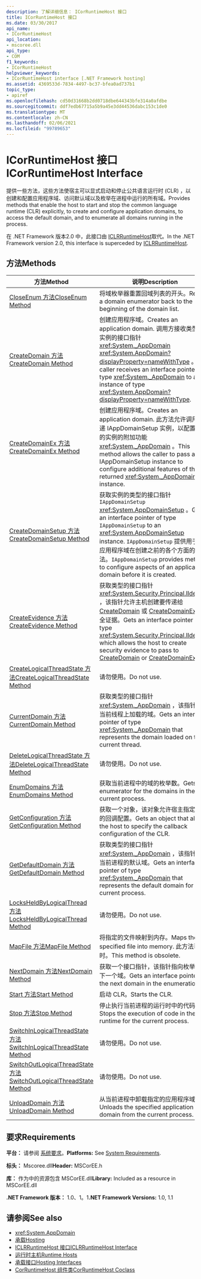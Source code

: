 ```yaml
---
description: 了解详细信息： ICorRuntimeHost 接口
title: ICorRuntimeHost 接口
ms.date: 03/30/2017
api_name:
- ICorRuntimeHost
api_location:
- mscoree.dll
api_type:
- COM
f1_keywords:
- ICorRuntimeHost
helpviewer_keywords:
- ICorRuntimeHost interface [.NET Framework hosting]
ms.assetid: 4369533d-7834-4497-bc37-bfea0ad737b1
topic_type:
- apiref
ms.openlocfilehash: cd50d31668b2dd0718dbe644343bfe314a0afdbe
ms.sourcegitcommit: ddf7edb67715a5b9a45e3dd44536dabc153c1de0
ms.translationtype: MT
ms.contentlocale: zh-CN
ms.lasthandoff: 02/06/2021
ms.locfileid: "99789653"
---
```

# <a name="icorruntimehost-interface"></a><span data-ttu-id="de7b1-103">ICorRuntimeHost 接口</span><span class="sxs-lookup"><span data-stu-id="de7b1-103">ICorRuntimeHost Interface</span></span>

<span data-ttu-id="de7b1-104">提供一些方法，这些方法使宿主可以显式启动和停止公共语言运行时 (CLR) ，以创建和配置应用程序域、访问默认域以及枚举在进程中运行的所有域。</span><span class="sxs-lookup"><span data-stu-id="de7b1-104">Provides methods that enable the host to start and stop the common language runtime (CLR) explicitly, to create and configure application domains, to access the default domain, and to enumerate all domains running in the process.</span></span>  
  
 <span data-ttu-id="de7b1-105">在 .NET Framework 版本2.0 中，此接口由 [ICLRRuntimeHost](iclrruntimehost-interface.md)取代。</span><span class="sxs-lookup"><span data-stu-id="de7b1-105">In the .NET Framework version 2.0, this interface is superceded by [ICLRRuntimeHost](iclrruntimehost-interface.md).</span></span>  
  
## <a name="methods"></a><span data-ttu-id="de7b1-106">方法</span><span class="sxs-lookup"><span data-stu-id="de7b1-106">Methods</span></span>  
  
|<span data-ttu-id="de7b1-107">方法</span><span class="sxs-lookup"><span data-stu-id="de7b1-107">Method</span></span>|<span data-ttu-id="de7b1-108">说明</span><span class="sxs-lookup"><span data-stu-id="de7b1-108">Description</span></span>|  
|------------|-----------------|  
|[<span data-ttu-id="de7b1-109">CloseEnum 方法</span><span class="sxs-lookup"><span data-stu-id="de7b1-109">CloseEnum Method</span></span>](icorruntimehost-closeenum-method.md)|<span data-ttu-id="de7b1-110">将域枚举器重置回域列表的开头。</span><span class="sxs-lookup"><span data-stu-id="de7b1-110">Resets a domain enumerator back to the beginning of the domain list.</span></span>|  
|[<span data-ttu-id="de7b1-111">CreateDomain 方法</span><span class="sxs-lookup"><span data-stu-id="de7b1-111">CreateDomain Method</span></span>](icorruntimehost-createdomain-method.md)|<span data-ttu-id="de7b1-112">创建应用程序域。</span><span class="sxs-lookup"><span data-stu-id="de7b1-112">Creates an application domain.</span></span> <span data-ttu-id="de7b1-113">调用方接收类型为的实例的接口指针 <xref:System._AppDomain> <xref:System.AppDomain?displayProperty=nameWithType> 。</span><span class="sxs-lookup"><span data-stu-id="de7b1-113">The caller receives an interface pointer of type <xref:System._AppDomain> to an instance of type <xref:System.AppDomain?displayProperty=nameWithType>.</span></span>|  
|[<span data-ttu-id="de7b1-114">CreateDomainEx 方法</span><span class="sxs-lookup"><span data-stu-id="de7b1-114">CreateDomainEx Method</span></span>](icorruntimehost-createdomainex-method.md)|<span data-ttu-id="de7b1-115">创建应用程序域。</span><span class="sxs-lookup"><span data-stu-id="de7b1-115">Creates an application domain.</span></span> <span data-ttu-id="de7b1-116">此方法允许调用方传递 IAppDomainSetup 实例，以配置返回的实例的附加功能 <xref:System._AppDomain> 。</span><span class="sxs-lookup"><span data-stu-id="de7b1-116">This method allows the caller to pass an IAppDomainSetup instance to configure additional features of the returned <xref:System._AppDomain> instance.</span></span>|  
|[<span data-ttu-id="de7b1-117">CreateDomainSetup 方法</span><span class="sxs-lookup"><span data-stu-id="de7b1-117">CreateDomainSetup Method</span></span>](icorruntimehost-createdomainsetup-method.md)|<span data-ttu-id="de7b1-118">获取实例的类型的接口指针 `IAppDomainSetup` <xref:System.AppDomainSetup> 。</span><span class="sxs-lookup"><span data-stu-id="de7b1-118">Gets an interface pointer of type `IAppDomainSetup` to an <xref:System.AppDomainSetup> instance.</span></span> <span data-ttu-id="de7b1-119">`IAppDomainSetup` 提供用于配置应用程序域在创建之前的各个方面的方法。</span><span class="sxs-lookup"><span data-stu-id="de7b1-119">`IAppDomainSetup` provides methods to configure aspects of an application domain before it is created.</span></span>|  
|[<span data-ttu-id="de7b1-120">CreateEvidence 方法</span><span class="sxs-lookup"><span data-stu-id="de7b1-120">CreateEvidence Method</span></span>](icorruntimehost-createevidence-method.md)|<span data-ttu-id="de7b1-121">获取类型的接口指针 <xref:System.Security.Principal.IIdentity> ，该指针允许主机创建要传递给 [CreateDomain](icorruntimehost-createdomain-method.md) 或 [CreateDomainEx](icorruntimehost-createdomainex-method.md)的安全证据。</span><span class="sxs-lookup"><span data-stu-id="de7b1-121">Gets an interface pointer of type <xref:System.Security.Principal.IIdentity>, which allows the host to create security evidence to pass to [CreateDomain](icorruntimehost-createdomain-method.md) or [CreateDomainEx](icorruntimehost-createdomainex-method.md).</span></span>|  
|[<span data-ttu-id="de7b1-122">CreateLogicalThreadState 方法</span><span class="sxs-lookup"><span data-stu-id="de7b1-122">CreateLogicalThreadState Method</span></span>](icorruntimehost-createlogicalthreadstate-method.md)|<span data-ttu-id="de7b1-123">请勿使用。</span><span class="sxs-lookup"><span data-stu-id="de7b1-123">Do not use.</span></span>|  
|[<span data-ttu-id="de7b1-124">CurrentDomain 方法</span><span class="sxs-lookup"><span data-stu-id="de7b1-124">CurrentDomain Method</span></span>](icorruntimehost-currentdomain-method.md)|<span data-ttu-id="de7b1-125">获取类型的接口指针 <xref:System._AppDomain> ，该指针表示当前线程上加载的域。</span><span class="sxs-lookup"><span data-stu-id="de7b1-125">Gets an interface pointer of type <xref:System._AppDomain> that represents the domain loaded on the current thread.</span></span>|  
|[<span data-ttu-id="de7b1-126">DeleteLogicalThreadState 方法</span><span class="sxs-lookup"><span data-stu-id="de7b1-126">DeleteLogicalThreadState Method</span></span>](icorruntimehost-deletelogicalthreadstate-method.md)|<span data-ttu-id="de7b1-127">请勿使用。</span><span class="sxs-lookup"><span data-stu-id="de7b1-127">Do not use.</span></span>|  
|[<span data-ttu-id="de7b1-128">EnumDomains 方法</span><span class="sxs-lookup"><span data-stu-id="de7b1-128">EnumDomains Method</span></span>](icorruntimehost-enumdomains-method.md)|<span data-ttu-id="de7b1-129">获取当前进程中的域的枚举数。</span><span class="sxs-lookup"><span data-stu-id="de7b1-129">Gets an enumerator for the domains in the current process.</span></span>|  
|[<span data-ttu-id="de7b1-130">GetConfiguration 方法</span><span class="sxs-lookup"><span data-stu-id="de7b1-130">GetConfiguration Method</span></span>](icorruntimehost-getconfiguration-method.md)|<span data-ttu-id="de7b1-131">获取一个对象，该对象允许宿主指定 CLR 的回调配置。</span><span class="sxs-lookup"><span data-stu-id="de7b1-131">Gets an object that allows the host to specify the callback configuration of the CLR.</span></span>|  
|[<span data-ttu-id="de7b1-132">GetDefaultDomain 方法</span><span class="sxs-lookup"><span data-stu-id="de7b1-132">GetDefaultDomain Method</span></span>](icorruntimehost-getdefaultdomain-method.md)|<span data-ttu-id="de7b1-133">获取类型的接口指针 <xref:System._AppDomain> ，该指针表示当前进程的默认域。</span><span class="sxs-lookup"><span data-stu-id="de7b1-133">Gets an interface pointer of type <xref:System._AppDomain> that represents the default domain for the current process.</span></span>|  
|[<span data-ttu-id="de7b1-134">LocksHeldByLogicalThread 方法</span><span class="sxs-lookup"><span data-stu-id="de7b1-134">LocksHeldByLogicalThread Method</span></span>](icorruntimehost-locksheldbylogicalthread-method.md)|<span data-ttu-id="de7b1-135">请勿使用。</span><span class="sxs-lookup"><span data-stu-id="de7b1-135">Do not use.</span></span>|  
|[<span data-ttu-id="de7b1-136">MapFile 方法</span><span class="sxs-lookup"><span data-stu-id="de7b1-136">MapFile Method</span></span>](icorruntimehost-mapfile-method.md)|<span data-ttu-id="de7b1-137">将指定的文件映射到内存。</span><span class="sxs-lookup"><span data-stu-id="de7b1-137">Maps the specified file into memory.</span></span> <span data-ttu-id="de7b1-138">此方法已过时。</span><span class="sxs-lookup"><span data-stu-id="de7b1-138">This method is obsolete.</span></span>|  
|[<span data-ttu-id="de7b1-139">NextDomain 方法</span><span class="sxs-lookup"><span data-stu-id="de7b1-139">NextDomain Method</span></span>](icorruntimehost-nextdomain-method.md)|<span data-ttu-id="de7b1-140">获取一个接口指针，该指针指向枚举中的下一个域。</span><span class="sxs-lookup"><span data-stu-id="de7b1-140">Gets an interface pointer to the next domain in the enumeration.</span></span>|  
|[<span data-ttu-id="de7b1-141">Start 方法</span><span class="sxs-lookup"><span data-stu-id="de7b1-141">Start Method</span></span>](icorruntimehost-start-method.md)|<span data-ttu-id="de7b1-142">启动 CLR。</span><span class="sxs-lookup"><span data-stu-id="de7b1-142">Starts the CLR.</span></span>|  
|[<span data-ttu-id="de7b1-143">Stop 方法</span><span class="sxs-lookup"><span data-stu-id="de7b1-143">Stop Method</span></span>](icorruntimehost-stop-method.md)|<span data-ttu-id="de7b1-144">停止执行当前进程的运行时中的代码。</span><span class="sxs-lookup"><span data-stu-id="de7b1-144">Stops the execution of code in the runtime for the current process.</span></span>|  
|[<span data-ttu-id="de7b1-145">SwitchInLogicalThreadState 方法</span><span class="sxs-lookup"><span data-stu-id="de7b1-145">SwitchInLogicalThreadState Method</span></span>](icorruntimehost-switchinlogicalthreadstate-method.md)|<span data-ttu-id="de7b1-146">请勿使用。</span><span class="sxs-lookup"><span data-stu-id="de7b1-146">Do not use.</span></span>|  
|[<span data-ttu-id="de7b1-147">SwitchOutLogicalThreadState 方法</span><span class="sxs-lookup"><span data-stu-id="de7b1-147">SwitchOutLogicalThreadState Method</span></span>](icorruntimehost-switchoutlogicalthreadstate-method.md)|<span data-ttu-id="de7b1-148">请勿使用。</span><span class="sxs-lookup"><span data-stu-id="de7b1-148">Do not use.</span></span>|  
|[<span data-ttu-id="de7b1-149">UnloadDomain 方法</span><span class="sxs-lookup"><span data-stu-id="de7b1-149">UnloadDomain Method</span></span>](icorruntimehost-unloaddomain-method.md)|<span data-ttu-id="de7b1-150">从当前进程中卸载指定的应用程序域。</span><span class="sxs-lookup"><span data-stu-id="de7b1-150">Unloads the specified application domain from the current process.</span></span>|  
  
## <a name="requirements"></a><span data-ttu-id="de7b1-151">要求</span><span class="sxs-lookup"><span data-stu-id="de7b1-151">Requirements</span></span>  

 <span data-ttu-id="de7b1-152">**平台：** 请参阅 [系统要求](../../get-started/system-requirements.md)。</span><span class="sxs-lookup"><span data-stu-id="de7b1-152">**Platforms:** See [System Requirements](../../get-started/system-requirements.md).</span></span>  
  
 <span data-ttu-id="de7b1-153">**标头：** Mscoree.dll</span><span class="sxs-lookup"><span data-stu-id="de7b1-153">**Header:** MSCorEE.h</span></span>  
  
 <span data-ttu-id="de7b1-154">**库：** 作为中的资源包含 MSCorEE.dll</span><span class="sxs-lookup"><span data-stu-id="de7b1-154">**Library:** Included as a resource in MSCorEE.dll</span></span>  
  
 <span data-ttu-id="de7b1-155">**.NET Framework 版本：** 1.0、1。1</span><span class="sxs-lookup"><span data-stu-id="de7b1-155">**.NET Framework Versions:** 1.0, 1.1</span></span>  
  
## <a name="see-also"></a><span data-ttu-id="de7b1-156">请参阅</span><span class="sxs-lookup"><span data-stu-id="de7b1-156">See also</span></span>

- <xref:System.AppDomain>
- [<span data-ttu-id="de7b1-157">承载</span><span class="sxs-lookup"><span data-stu-id="de7b1-157">Hosting</span></span>](index.md)
- [<span data-ttu-id="de7b1-158">ICLRRuntimeHost 接口</span><span class="sxs-lookup"><span data-stu-id="de7b1-158">ICLRRuntimeHost Interface</span></span>](iclrruntimehost-interface.md)
- <span data-ttu-id="de7b1-159">[运行时主机](/previous-versions/dotnet/netframework-4.0/a51xd4ze(v=vs.100))</span><span class="sxs-lookup"><span data-stu-id="de7b1-159">[Runtime Hosts](/previous-versions/dotnet/netframework-4.0/a51xd4ze(v=vs.100))</span></span>
- [<span data-ttu-id="de7b1-160">承载接口</span><span class="sxs-lookup"><span data-stu-id="de7b1-160">Hosting Interfaces</span></span>](hosting-interfaces.md)
- [<span data-ttu-id="de7b1-161">CorRuntimeHost 组件类</span><span class="sxs-lookup"><span data-stu-id="de7b1-161">CorRuntimeHost Coclass</span></span>](corruntimehost-coclass.md)
